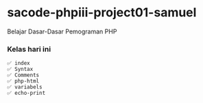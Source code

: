 # sacode-phpiii-project01-samuel
Belajar Dasar-Dasar Pemograman PHP

### Kelas hari ini 
	✅ index 
	✅ Syntax
	✅ Comments
	✅ php-html
	✅ variabels
	✅ echo-print

